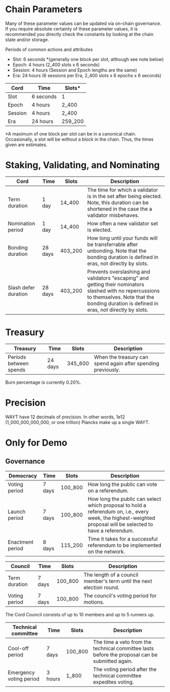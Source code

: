 # Chain Parameters

Many of these parameter values can be updated via on-chain governance. If you require absolute certainty of these parameter values, it is recommended you directly check the constants by looking at the chain state and/or storage.

Periods of common actions and attributes

- Slot: 6 seconds \*(generally one block per slot, although see note below)
- Epoch: 4 hours (2_400 slots x 6 seconds)
- Session: 4 hours (Session and Epoch lengths are the same)
- Era: 24 hours (6 sessions per Era, 2_400 slots x 6 epochs x 6 seconds)

| Cord    | Time      | Slots\* |
| ------- | --------- | ------- |
| Slot    | 6 seconds | 1       |
| Epoch   | 4 hours   | 2_400   |
| Session | 4 hours   | 2_400   |
| Era     | 24 hours  | 259_200 |

\*A maximum of one block per slot can be in a canonical chain. Occasionally, a slot will be without a block in the chain. Thus, the times given are estimates.

# Staking, Validating, and Nominating

| Cord                 | Time    | Slots   | Description                                                                                                                                                                                         |
| -------------------- | ------- | ------- | --------------------------------------------------------------------------------------------------------------------------------------------------------------------------------------------------- |
| Term duration        | 1 day   | 14_400  | The time for which a validator is in the set after being elected. Note, this duration can be shortened in the case the a validator misbehaves.                                                      |
| Nomination period    | 1 day   | 14_400  | How often a new validator set is elected.                                                                                                                                                           |
| Bonding duration     | 28 days | 403_200 | How long until your funds will be transferrable after unbonding. Note that the bonding duration is defined in eras, not directly by slots.                                                          |
| Slash defer duration | 28 days | 403_200 | Prevents overslashing and validators "escaping" and getting their nominators slashed with no repercussions to themselves. Note that the bonding duration is defined in eras, not directly by slots. |

# Treasury

| Treasury               | Time    | Slots   | Description                                                  |
| ---------------------- | ------- | ------- | ------------------------------------------------------------ |
| Periods between spends | 24 days | 345_600 | When the treasury can spend again after spending previously. |

Burn percentage is currently 0.20%.

# Precision

WAYT have 12 decimals of precision. In other words, 1e12 (1_000_000_000_000, or one trillion) Plancks make up a single WAYT.

# Only for Demo

## Governance

| Democracy        | Time   | Slots   | Description                                                                                                                                                   |
| ---------------- | ------ | ------- | ------------------------------------------------------------------------------------------------------------------------------------------------------------- |
| Voting period    | 7 days | 100_800 | How long the public can vote on a referendum.                                                                                                                 |
| Launch period    | 7 days | 100_800 | How long the public can select which proposal to hold a referendum on, i.e., every week, the highest-weighted proposal will be selected to have a referendum. |
| Enactment period | 8 days | 115_200 | Time it takes for a successful referendum to be implemented on the network.                                                                                   |

| Council       | Time   | Slots   | Description                                                          |
| ------------- | ------ | ------- | -------------------------------------------------------------------- |
| Term duration | 7 days | 100_800 | The length of a council member's term until the next election round. |
| Voting period | 7 days | 100_800 | The council's voting period for motions.                             |

The Cord Council consists of up to 10 members and up to 5 runners up.

| Technical committee     | Time    | Slots   | Description                                                                                    |
| ----------------------- | ------- | ------- | ---------------------------------------------------------------------------------------------- |
| Cool-off period         | 7 days  | 100_800 | The time a veto from the technical committee lasts before the proposal can be submitted again. |
| Emergency voting period | 3 hours | 1_800   | The voting period after the technical committee expedites voting.                              |
